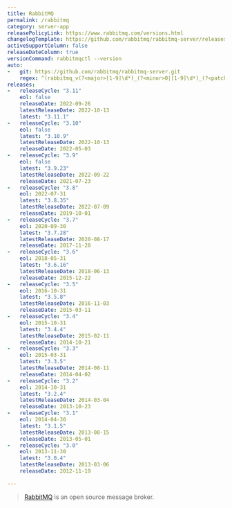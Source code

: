 ```yaml
---
title: RabbitMQ
permalink: /rabbitmq
category: server-app
releasePolicyLink: https://www.rabbitmq.com/versions.html
changelogTemplate: https://github.com/rabbitmq/rabbitmq-server/releases/tag/v__LATEST__
activeSupportColumn: false
releaseDateColumn: true
versionCommand: rabbitmqctl --version
auto:
-   git: https://github.com/rabbitmq/rabbitmq-server.git
    regex: ^(rabbitmq_v(?<major>[1-9]\d*)_(?<minor>0|[1-9]\d*)_(?<patch>0|[1-9]\d*)|v(?<major>[1-9]\d*)\.(?<minor>0|[1-9]\d*)\.(?<patch>0|[1-9]\d*))$
releases:
-   releaseCycle: "3.11"
    eol: false
    releaseDate: 2022-09-26
    latestReleaseDate: 2022-10-13
    latest: "3.11.1"
-   releaseCycle: "3.10"
    eol: false
    latest: "3.10.9"
    latestReleaseDate: 2022-10-13
    releaseDate: 2022-05-03
-   releaseCycle: "3.9"
    eol: false
    latest: "3.9.23"
    latestReleaseDate: 2022-09-22
    releaseDate: 2021-07-23
-   releaseCycle: "3.8"
    eol: 2022-07-31
    latest: "3.8.35"
    latestReleaseDate: 2022-07-09
    releaseDate: 2019-10-01
-   releaseCycle: "3.7"
    eol: 2020-09-30
    latest: "3.7.28"
    latestReleaseDate: 2020-08-17
    releaseDate: 2017-11-28
-   releaseCycle: "3.6"
    eol: 2018-05-31
    latest: "3.6.16"
    latestReleaseDate: 2018-06-13
    releaseDate: 2015-12-22
-   releaseCycle: "3.5"
    eol: 2016-10-31
    latest: "3.5.8"
    latestReleaseDate: 2016-11-03
    releaseDate: 2015-03-11
-   releaseCycle: "3.4"
    eol: 2015-10-31
    latest: "3.4.4"
    latestReleaseDate: 2015-02-11
    releaseDate: 2014-10-21
-   releaseCycle: "3.3"
    eol: 2015-03-31
    latest: "3.3.5"
    latestReleaseDate: 2014-08-11
    releaseDate: 2014-04-02
-   releaseCycle: "3.2"
    eol: 2014-10-31
    latest: "3.2.4"
    latestReleaseDate: 2014-03-04
    releaseDate: 2013-10-23
-   releaseCycle: "3.1"
    eol: 2014-04-30
    latest: "3.1.5"
    latestReleaseDate: 2013-08-15
    releaseDate: 2013-05-01
-   releaseCycle: "3.0"
    eol: 2013-11-30
    latest: "3.0.4"
    latestReleaseDate: 2013-03-06
    releaseDate: 2012-11-19

---
```


> [RabbitMQ](https://www.rabbitmq.com/) is an open source message broker.
